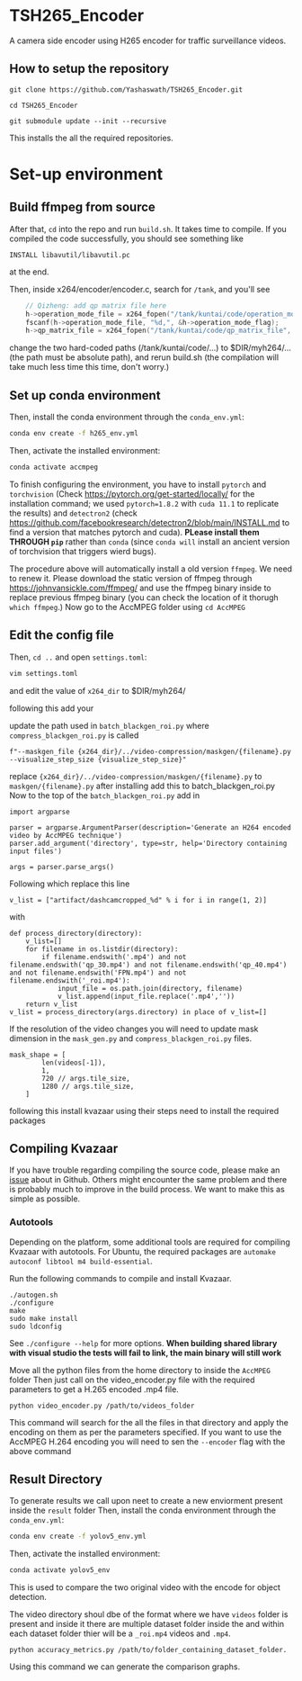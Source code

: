 # TSH265_Encoder
A camera side encoder using H265 encoder for traffic surveillance videos.

## How to setup the repository

```
git clone https://github.com/Yashaswath/TSH265_Encoder.git
```
```
cd TSH265_Encoder
```
```
git submodule update --init --recursive
```
This installs the all the required repositories.

# Set-up environment

## Build ffmpeg from source

After that, ```cd``` into the repo and run ```build.sh```. It takes time to compile. If you compiled the code successfully, you should see something like
```
INSTALL libavutil/libavutil.pc
```
at the end.

Then, inside x264/encoder/encoder.c, search for ```/tank```, and you'll see
```C++
    // Qizheng: add qp matrix file here
    h->operation_mode_file = x264_fopen("/tank/kuntai/code/operation_mode_file", "r");
    fscanf(h->operation_mode_file, "%d,", &h->operation_mode_flag);
    h->qp_matrix_file = x264_fopen("/tank/kuntai/code/qp_matrix_file", "r");
```
change the two hard-coded paths (/tank/kuntai/code/...) to $DIR/myh264/... (the path must be absolute path), and rerun build.sh (the compilation will take much less time this time, don't worry.)

## Set up conda environment

Then, install the conda environment through the ```conda_env.yml```:
```bash
conda env create -f h265_env.yml
```

Then, activate the installed environment:
```bash
conda activate accmpeg
```

To finish configuring the environment, you have to install `pytorch` and `torchvision` (Check https://pytorch.org/get-started/locally/ for the installation command; we used `pytorch=1.8.2` with `cuda 11.1` to replicate the results) and `detectron2` (check https://github.com/facebookresearch/detectron2/blob/main/INSTALL.md to find a version that matches pytorch and cuda). **PLease install them THROUGH `pip`** rather than `conda` (since `conda will` install an ancient version of torchvision that triggers wierd bugs).

The procedure above will automatically install a old version ```ffmpeg```. We need to renew it. Please download the static version of ffmpeg through https://johnvansickle.com/ffmpeg/ and use the ffmpeg binary inside to replace previous ffmpeg binary (you can check the location of it thorugh ```which ffmpeg```.)
Now go to the AccMPEG folder using ```cd AccMPEG```

## Edit the config file

Then, ```cd ..``` and open ```settings.toml```:
```bash
vim settings.toml
```
and edit the value of ```x264_dir``` to $DIR/myh264/

following this add your

update the path used in ```batch_blackgen_roi.py``` where ```compress_blackgen_roi.py``` is called
```
f"--maskgen_file {x264_dir}/../video-compression/maskgen/{filename}.py --visualize_step_size {visualize_step_size}"
```
replace ```{x264_dir}/../video-compression/maskgen/{filename}.py``` to ```maskgen/{filename}.py```
after installing add this to batch_blackgen_roi.py
Now to the top of the ```batch_blackgen_roi.py``` add in 
```
import argparse

parser = argparse.ArgumentParser(description='Generate an H264 encoded video by AccMPEG technique')
parser.add_argument('directory', type=str, help='Directory containing input files')

args = parser.parse_args()
```
Following which replace this line 
```
v_list = ["artifact/dashcamcropped_%d" % i for i in range(1, 2)]
```
with 
```
def process_directory(directory):
    v_list=[]
    for filename in os.listdir(directory):
        if filename.endswith('.mp4') and not filename.endswith('qp_30.mp4') and not filename.endswith('qp_40.mp4') and not filename.endswith('FPN.mp4') and not filename.endswith('_roi.mp4'):
            input_file = os.path.join(directory, filename)
            v_list.append(input_file.replace('.mp4',''))
    return v_list
v_list = process_directory(args.directory) in place of v_list=[]
```
If the resolution of the video changes you will need to update mask dimension in the `mask_gen.py` and `compress_blackgen_roi.py` files.
```
mask_shape = [
        len(videos[-1]),
        1,
        720 // args.tile_size,
        1280 // args.tile_size,
    ]
```

following this install kvazaar using their steps need to install the required packages

## Compiling Kvazaar
If you have trouble regarding compiling the source code, please make an
[issue](https://github.com/ultravideo/kvazaar/issues) about in Github.
Others might encounter the same problem and there is probably much to
improve in the build process. We want to make this as simple as
possible.

### Autotools
Depending on the platform, some additional tools are required for compiling Kvazaar with autotools.
For Ubuntu, the required packages are `automake autoconf libtool m4 build-essential`.


Run the following commands to compile and install Kvazaar.

    ./autogen.sh
    ./configure
    make
    sudo make install
    sudo ldconfig

See `./configure --help` for more options.
**When building shared library with visual studio the tests will fail to link, the main binary will still work**


Move all the python files from the home directory to inside the `AccMPEG` folder
Then just call on the video_encoder.py file with the required parameters to get a H.265 encoded .mp4 file.
```
python video_encoder.py /path/to/videos_folder
```
This command will search for the all the files in that directory and apply the encoding on them as per the parameters specified.
If you want to use the AccMPEG H.264 encoding you will need to sen the `--encoder` flag with the above command


## Result Directory
To generate results we call upon neet to create a new enviorment present inside the `result` folder
Then, install the conda environment through the ```conda_env.yml```:
```bash
conda env create -f yolov5_env.yml
```

Then, activate the installed environment:
```bash
conda activate yolov5_env
```
This is used to compare the two original video with the encode for object detection.

The video directory shoul dbe of the format where we have ```videos``` folder is present and inside it there are multiple dataset folder inside the and within each dataset folder thier will be a `_roi.mp4` videos and `.mp4`.
```
python accuracy_metrics.py /path/to/folder_containing_dataset_folder.
```
Using this command we can generate the comparison graphs.
